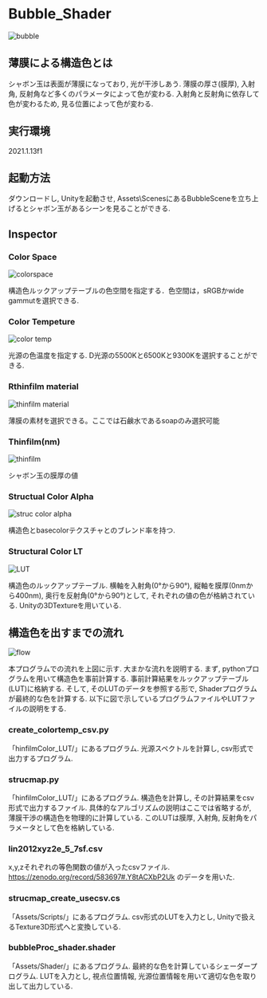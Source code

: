 # Bubble_Shader

![bubble](https://user-images.githubusercontent.com/56100173/213690641-aac9328d-3594-4668-b459-e23123d66185.jpg)

## 薄膜による構造色とは
シャボン玉は表面が薄膜になっており, 光が干渉しあう. 薄膜の厚さ(膜厚), 入射角, 反射角など多くのパラメータによって色が変わる. 入射角と反射角に依存して色が変わるため, 見る位置によって色が変わる. 

## 実行環境
2021.1.13f1

## 起動方法
ダウンロードし, Unityを起動させ, Assets\ScenesにあるBubbleSceneを立ち上げるとシャボン玉があるシーンを見ることができる. 

## Inspector
### Color Space
![colorspace](https://user-images.githubusercontent.com/56100173/173701285-c391e035-135b-499e-a975-2d6df365ca6e.JPG)

構造色ルックアップテーブルの色空間を指定する．色空間は，sRGBかwide gammutを選択できる. 
### Color Tempeture
![color temp](https://user-images.githubusercontent.com/56100173/173701212-df81084f-f051-442b-9bff-ff19cbb2b288.JPG)


光源の色温度を指定する. D光源の5500Kと6500Kと9300Kを選択することができる. 
### Rthinfilm material

![thinfilm material](https://user-images.githubusercontent.com/56100173/173701398-b4399026-1109-4d9f-a3a4-8f46de762df0.JPG)

薄膜の素材を選択できる。ここでは石鹸水であるsoapのみ選択可能
### Thinfilm(nm)
![thinfilm](https://user-images.githubusercontent.com/56100173/173701431-c7fe9c71-0676-478a-b3ea-881b15ecaa9f.JPG)

シャボン玉の膜厚の値



### Structual Color Alpha
![struc color alpha](https://user-images.githubusercontent.com/56100173/173701350-c1cd6aa5-6d9d-4f0f-9dc0-5176ec9c466b.JPG)

構造色とbasecolorテクスチャとのブレンド率を持つ. 

### Structural Color LT
![LUT](https://user-images.githubusercontent.com/56100173/173701477-e2902e1f-b6d5-431f-a911-e1976401f9df.JPG)


構造色のルックアップテーブル. 横軸を入射角(0°から90°), 縦軸を膜厚(0nmから400nm), 奥行を反射角(0°から90°)として, それぞれの値の色が格納されている. Unityの3DTextureを用いている. 

## 構造色を出すまでの流れ
![flow](https://user-images.githubusercontent.com/56100173/213839988-7dd91bf8-93d7-4df1-88be-39f21c49c04c.jpg)

本プログラムでの流れを上図に示す. 大まかな流れを説明する. まず, pythonプログラムを用いて構造色を事前計算する. 事前計算結果をルックアップテーブル(LUT)に格納する. そして, そのLUTのデータを参照する形で, Shaderプログラムが最終的な色を計算する. 以下に図で示しているプログラムファイルやLUTファイルの説明をする. 

### create_colortemp_csv.py
「hinfilmColor_LUT/」にあるプログラム. 
光源スペクトルを計算し, csv形式で出力するプログラム.

### strucmap.py
「hinfilmColor_LUT/」にあるプログラム. 構造色を計算し, その計算結果をcsv形式で出力するファイル. 具体的なアルゴリズムの説明はここでは省略するが, 薄膜干渉の構造色を物理的に計算している. このLUTは膜厚, 入射角, 反射角をパラメータとして色を格納している. 

### lin2012xyz2e_5_7sf.csv
x,y,zそれぞれの等色関数の値が入ったcsvファイル. 
https://zenodo.org/record/583697#.Y8tACXbP2Uk のデータを用いた. 

### strucmap_create_usecsv.cs
「Assets/Scripts/」にあるプログラム. csv形式のLUTを入力とし, Unityで扱えるTexture3D形式へと変換している. 

### bubbleProc_shader.shader
「Assets/Shader/」にあるプログラム. 最終的な色を計算しているシェーダープログラム. LUTを入力とし, 視点位置情報, 光源位置情報を用いて適切な色を取り出して出力している. 